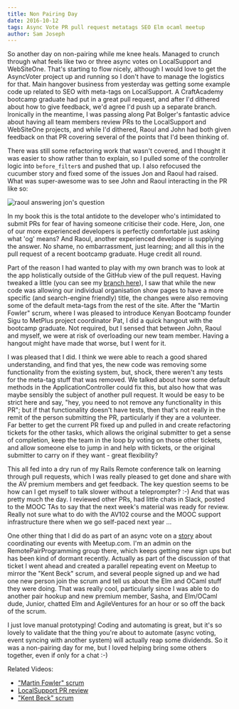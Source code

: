 ```yaml
---
title: Non Pairing Day
date: 2016-10-12
tags: Async Vote PR pull request metatags SEO Elm ocaml meetup
author: Sam Joseph
---
```


So another day on non-pairing while me knee heals.  Managed to crunch through what feels like two or three async votes on LocalSupport and WebSiteOne.  That's starting to flow nicely, although I would love to get the AsyncVoter project up and running so I don't have to manage the logistics for that.  Main hangover business from yesterday was getting some example code up related to SEO with meta-tags on LocalSupport.  A CraftAcademy bootcamp graduate had put in a great pull request, and after I'd dithered about how to give feedback, we'd agree I'd push up a separate branch.  Ironically in the meantime, I was passing along Pat Bolger's fantastic advice about having all team members review PRs to the LocalSupport and WebSiteOne projects, and while I'd dithered, Raoul and John had both given feedback on that PR covering several of the points that I'd been thinking of.

There was still some refactoring work that wasn't covered, and I thought it was easier to show rather than to explain, so I pulled some of the controller logic into `before_filter`s and pushed that up.  I also refocused the cucumber story and fixed some of the issues Jon and Raoul had raised.   What was super-awesome was to see John and Raoul interacting in the PR like so:

![raoul answering jon's question](https://www.dropbox.com/s/029rqql7qrb5fdn/Screenshot%202016-10-11%2010.38.27.png?dl=1)

In my book this is the total antidote to the developer who's intimidated to submit PRs for fear of having someone criticise their code.  Here, Jon, one of our more experienced developers is perfectly comfortable just asking what 'og' means?  And Raoul, another experienced developer is supplying the answer. No shame, no embarrassment, just learning; and all this in the pull request of a recent bootcamp graduate.  Huge credit all round.

Part of the reason I had wanted to play with my own branch was to look at the app holistically outside of the GitHub view of the pull request.  Having tweaked a little (you can see my [branch here](https://github.com/AgileVentures/LocalSupport/pull/371)), I saw that while the new code was allowing our individual organisation show pages to have a more specific (and search-engine friendly) title, the changes were also removing some of the default meta-tags from the rest of the site.  After the "Martin Fowler" scrum, where I was pleased to introduce Kenyan Bootcamp founder Sigu to MetPlus project coordinator Pat, I did a quick hangout with the bootcamp graduate.  Not required, but I sensed that between John, Raoul and myself, we were at risk of overloading our new team member.  Having a hangout might have made that worse, but I went for it.

I was pleased that I did.  I think we were able to reach a good shared understanding, and find that yes, the new code was removing some functionality from the existing system, but, shock, there weren't any tests for the meta-tag stuff that was removed.  We talked about how some default methods in the ApplicationController could fix this, but also how that was maybe sensibly the subject of another pull request.  It would be easy to be strict here and say, "hey, you need to not remove any functionality in this PR"; but if that functionality doesn't have tests, then that's not really in the remit of the person submitting the PR, particularly if they are a volunteer.  Far better to get the current PR fixed up and pulled in and create refactoring tickets for the other tasks, which allows the original submitter to get a sense of completion, keep the team in the loop by voting on those other tickets, and allow someone else to jump in and help with tickets, or the original submitter to carry on if they want - great flexibility?

This all fed into a dry run of my Rails Remote conference talk on learning through pull requests, which I was really pleased to get done and share with the AV premium members and get feedback.  The key question seems to be how can I get myself to talk slower without a teleprompter? :-)  And that was pretty much the day. I reviewed other PRs, had little chats in Slack, posted to the MOOC TAs to say that the next week's material was ready for review.  Really not sure what to do with the AV102 course and the MOOC support infrastructure there when we go self-paced next year ...

One other thing that I did do as part of an async vote on a [story](https://github.com/AgileVentures/WebsiteOne/issues/1319) about coordinating our events with Meetup.com.  I'm an admin on the RemotePairProgramming group there, which keeps getting new sign ups but has been kind of dormant recently.  Actually as part of the discussion of that ticket I went ahead and created a parallel repeating event on Meetup to mirror the "Kent Beck" scrum, and several people signed up and we had one new person join the scrum and tell us about the Elm and OCaml stuff they were doing.  That was really cool, particularly since I was able to do another pair hookup and new premium member, Sasha, and Elm/OCaml dude, Junior, chatted Elm and AgileVentures for an hour or so off the back of the scrum.

I just love manual prototyping!  Coding and automating is great, but it's so lovely to validate that the thing you're about to automate (async voting, event syncing with another system) will actually reap some dividends.  So it was a non-pairing day for me, but I loved helping bring some others together, even if only for a chat :-)  


Related Videos:


* ["Martin Fowler" scrum](https://www.youtube.com/watch?v=BLM8cmLBkWc)
* [LocalSupport PR review](https://youtu.be/S-zJT6rp-Xo)
* ["Kent Beck" scrum](https://www.youtube.com/watch?v=SfMb5n6Xsrs)
